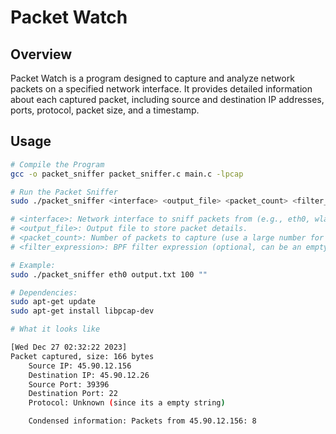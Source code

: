 # Packet Watch

## Overview

Packet Watch is a program designed to capture and analyze network packets on a specified network interface. It provides detailed information about each captured packet, including source and destination IP addresses, ports, protocol, packet size, and a timestamp.

## Usage

```bash
# Compile the Program
gcc -o packet_sniffer packet_sniffer.c main.c -lpcap

# Run the Packet Sniffer
sudo ./packet_sniffer <interface> <output_file> <packet_count> <filter_expression>

# <interface>: Network interface to sniff packets from (e.g., eth0, wlan0).
# <output_file>: Output file to store packet details.
# <packet_count>: Number of packets to capture (use a large number for continuous capture).
# <filter_expression>: BPF filter expression (optional, can be an empty string).

# Example:
sudo ./packet_sniffer eth0 output.txt 100 ""

# Dependencies:
sudo apt-get update
sudo apt-get install libpcap-dev

# What it looks like

[Wed Dec 27 02:32:22 2023]
Packet captured, size: 166 bytes
    Source IP: 45.90.12.156
    Destination IP: 45.90.12.26
    Source Port: 39396
    Destination Port: 22
    Protocol: Unknown (since its a empty string)

    Condensed information: Packets from 45.90.12.156: 8
